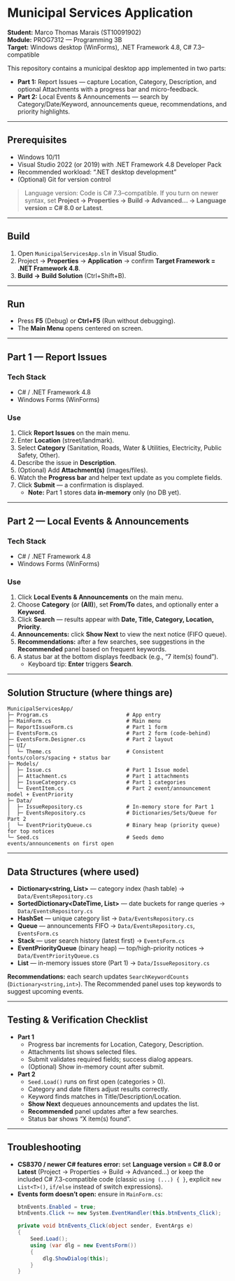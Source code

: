 # Municipal Services Application

**Student:** Marco Thomas Marais (ST10091902)  
**Module:** PROG7312 — Programming 3B  
**Target:** Windows desktop (WinForms), .NET Framework 4.8, C# 7.3–compatible

This repository contains a municipal desktop app implemented in two parts:
- **Part 1:** Report Issues — capture Location, Category, Description, and optional Attachments with a progress bar and micro-feedback.
- **Part 2:** Local Events & Announcements — search by Category/Date/Keyword, announcements queue, recommendations, and priority highlights.

---

## Prerequisites
- Windows 10/11
- Visual Studio 2022 (or 2019) with .NET Framework 4.8 Developer Pack
- Recommended workload: “.NET desktop development”
- (Optional) Git for version control

> Language version: Code is C# 7.3–compatible. If you turn on newer syntax, set **Project → Properties → Build → Advanced… → Language version = C# 8.0 or Latest**.

---

## Build
1) Open `MunicipalServicesApp.sln` in Visual Studio.  
2) Project → **Properties** → **Application** → confirm **Target Framework = .NET Framework 4.8**.  
3) **Build → Build Solution** (Ctrl+Shift+B).

---

## Run
- Press **F5** (Debug) or **Ctrl+F5** (Run without debugging).  
- The **Main Menu** opens centered on screen.

---

## Part 1 — Report Issues

### Tech Stack
- C# / .NET Framework 4.8
- Windows Forms (WinForms)

### Use
1) Click **Report Issues** on the main menu.  
2) Enter **Location** (street/landmark).  
3) Select **Category** (Sanitation, Roads, Water & Utilities, Electricity, Public Safety, Other).  
4) Describe the issue in **Description**.  
5) (Optional) Add **Attachment(s)** (images/files).  
6) Watch the **Progress bar** and helper text update as you complete fields.  
7) Click **Submit** — a confirmation is displayed.  
   - **Note:** Part 1 stores data **in-memory** only (no DB yet).

---

## Part 2 — Local Events & Announcements

### Tech Stack
- C# / .NET Framework 4.8
- Windows Forms (WinForms)

### Use
1) Click **Local Events & Announcements** on the main menu.  
2) Choose **Category** (or **(All)**), set **From/To** dates, and optionally enter a **Keyword**.  
3) Click **Search** — results appear with **Date, Title, Category, Location, Priority**.  
4) **Announcements:** click **Show Next** to view the next notice (FIFO queue).  
5) **Recommendations:** after a few searches, see suggestions in the **Recommended** panel based on frequent keywords.  
6) A status bar at the bottom displays feedback (e.g., “7 item(s) found”).  
   - Keyboard tip: **Enter** triggers **Search**.

---

## Solution Structure (where things are)

```text
MunicipalServicesApp/
├─ Program.cs                         # App entry
├─ MainForm.cs                        # Main menu
├─ ReportIssueForm.cs                 # Part 1 form
├─ EventsForm.cs                      # Part 2 form (code-behind)
├─ EventsForm.Designer.cs             # Part 2 layout
├─ UI/
│  └─ Theme.cs                        # Consistent fonts/colors/spacing + status bar
├─ Models/
│  ├─ Issue.cs                        # Part 1 Issue model
│  ├─ Attachment.cs                   # Part 1 attachments
│  ├─ IssueCategory.cs                # Part 1 categories
│  └─ EventItem.cs                    # Part 2 event/announcement model + EventPriority
├─ Data/
│  ├─ IssueRepository.cs              # In-memory store for Part 1
│  ├─ EventsRepository.cs             # Dictionaries/Sets/Queue for Part 2
│  └─ EventPriorityQueue.cs           # Binary heap (priority queue) for top notices
└─ Seed.cs                            # Seeds demo events/announcements on first open
```
---

## Data Structures (where used)
- **Dictionary<string, List<EventItem>>** — category index (hash table) → `Data/EventsRepository.cs`  
- **SortedDictionary<DateTime, List<EventItem>>** — date buckets for range queries → `Data/EventsRepository.cs`  
- **HashSet<string>** — unique category list → `Data/EventsRepository.cs`  
- **Queue<EventItem>** — announcements FIFO → `Data/EventsRepository.cs`, `EventsForm.cs`  
- **Stack<string>** — user search history (latest first) → `EventsForm.cs`  
- **EventPriorityQueue** (binary heap) — top/high-priority notices → `Data/EventPriorityQueue.cs`  
- **List<Issue>** — in-memory issues store (Part 1) → `Data/IssueRepository.cs`

**Recommendations:** each search updates `SearchKeywordCounts` (`Dictionary<string,int>`). The Recommended panel uses top keywords to suggest upcoming events.

---

## Testing & Verification Checklist
- **Part 1**
  - Progress bar increments for Location, Category, Description.
  - Attachments list shows selected files.
  - Submit validates required fields; success dialog appears.
  - (Optional) Show in-memory count after submit.
- **Part 2**
  - `Seed.Load()` runs on first open (categories > 0).
  - Category and date filters adjust results correctly.
  - Keyword finds matches in Title/Description/Location.
  - **Show Next** dequeues announcements and updates the list.
  - **Recommended** panel updates after a few searches.
  - Status bar shows “X item(s) found”.

---

## Troubleshooting
- **CS8370 / newer C# features error:** set **Language version = C# 8.0 or Latest** (Project → Properties → Build → Advanced…) or keep the included C# 7.3-compatible code (classic `using (...) { }`, explicit `new List<T>()`, `if/else` instead of switch expressions).
- **Events form doesn’t open:** ensure in `MainForm.cs`:
  ```csharp
  btnEvents.Enabled = true;
  btnEvents.Click += new System.EventHandler(this.btnEvents_Click);

  private void btnEvents_Click(object sender, EventArgs e)
  {
      Seed.Load();
      using (var dlg = new EventsForm())
      {
          dlg.ShowDialog(this);
      }
  }
